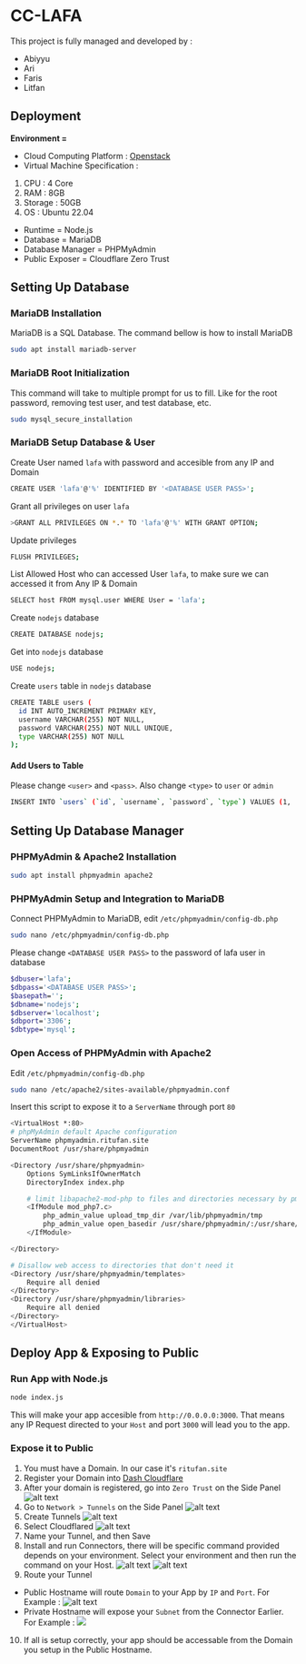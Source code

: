 # CC-LAFA

This project is fully managed and developed by :
- Abiyyu
- Ari
- Faris
- Litfan

## Deployment

**Environment =**

- Cloud Computing Platform : [Openstack](https://console.adaptivenetworklab.org)
- Virtual Machine Specification :
1. CPU : 4 Core
2. RAM : 8GB
3. Storage : 50GB
4. OS : Ubuntu 22.04
- Runtime = Node.js
- Database = MariaDB
- Database Manager = PHPMyAdmin
- Public Exposer = Cloudflare Zero Trust

## Setting Up Database

### MariaDB Installation

MariaDB is a SQL Database. The command bellow is how to install MariaDB

```bash
sudo apt install mariadb-server
```

### MariaDB Root Initialization
This command will take to multiple prompt for us to fill. Like for the root password, removing test user, and test database, etc.

```bash
sudo mysql_secure_installation
```

### MariaDB Setup Database & User

Create User named `lafa` with password and accesible from any IP and Domain
```bash
CREATE USER 'lafa'@'%' IDENTIFIED BY '<DATABASE USER PASS>';
```

Grant all privileges on user `lafa`
```bash
>GRANT ALL PRIVILEGES ON *.* TO 'lafa'@'%' WITH GRANT OPTION;
```

Update privileges
```bash
FLUSH PRIVILEGES;
```

List Allowed Host who can accessed User `lafa`, to make sure we can accessed it from Any IP & Domain
```bash
SELECT host FROM mysql.user WHERE User = 'lafa';
```

Create `nodejs` database
```bash
CREATE DATABASE nodejs;
```

Get into `nodejs` database
```bash
USE nodejs;
```

Create `users` table in `nodejs` database
```bash
CREATE TABLE users (
  id INT AUTO_INCREMENT PRIMARY KEY,
  username VARCHAR(255) NOT NULL,
  password VARCHAR(255) NOT NULL UNIQUE,
  type VARCHAR(255) NOT NULL
);
```
#### Add Users to Table
Please change `<user>` and `<pass>`. Also change `<type>` to `user` or `admin`
```bash
INSERT INTO `users` (`id`, `username`, `password`, `type`) VALUES (1, '<user>', '<pass>', '<type>');
```

## Setting Up Database Manager

### PHPMyAdmin & Apache2 Installation

```bash
sudo apt install phpmyadmin apache2
```

### PHPMyAdmin Setup and Integration to MariaDB

Connect PHPMyAdmin to MariaDB, edit `/etc/phpmyadmin/config-db.php`
```bash
sudo nano /etc/phpmyadmin/config-db.php
```
Please change `<DATABASE USER PASS>` to the password of lafa user in database
```bash
$dbuser='lafa';
$dbpass='<DATABASE USER PASS>';
$basepath='';
$dbname='nodejs';
$dbserver='localhost';
$dbport='3306';
$dbtype='mysql';
```

### Open Access of PHPMyAdmin with Apache2

Edit `/etc/phpmyadmin/config-db.php`
```bash
sudo nano /etc/apache2/sites-available/phpmyadmin.conf
```
Insert this script to expose it to a `ServerName` through port `80`
```bash
<VirtualHost *:80>
# phpMyAdmin default Apache configuration
ServerName phpmyadmin.ritufan.site
DocumentRoot /usr/share/phpmyadmin

<Directory /usr/share/phpmyadmin>
    Options SymLinksIfOwnerMatch
    DirectoryIndex index.php

    # limit libapache2-mod-php to files and directories necessary by pma
    <IfModule mod_php7.c>
        php_admin_value upload_tmp_dir /var/lib/phpmyadmin/tmp
        php_admin_value open_basedir /usr/share/phpmyadmin/:/usr/share/doc/phpmyadmin/:/etc/phpmyadmin/:/var/lib/phpmyadmin/:/usr/share/php/:/usr/share/javascript/
    </IfModule>

</Directory>

# Disallow web access to directories that don't need it
<Directory /usr/share/phpmyadmin/templates>
    Require all denied
</Directory>
<Directory /usr/share/phpmyadmin/libraries>
    Require all denied
</Directory>
</VirtualHost>
```

## Deploy App & Exposing to Public

### Run App with Node.js

```bash
node index.js
```

This will make your app accesible from `http://0.0.0.0:3000`. That means any IP Request directed to your `Host` and port `3000` will lead you to the app.

### Expose it to Public

1. You must have a Domain. In our case it's `ritufan.site`
2. Register your Domain into [Dash Cloudflare](https://dash.cloudflare.com)
3. After your domain is registered, go into `Zero Trust` on the Side Panel
![alt text](./README-FILES/image.png)
4. Go to `Network > Tunnels` on the Side Panel
![alt text](./README-FILES/image-1.png)
5. Create Tunnels
![alt text](./README-FILES/image-2.png)
6. Select Cloudflared
![alt text](./README-FILES/image-3.png)
7. Name your Tunnel, and then Save
8. Install and run Connectors, there will be specific command provided depends on your environment. Select your environment and then run the command on your Host.
![alt text](./README-FILES/image-4.png)
![alt text](./README-FILES/image-5.png)
9. Route your Tunnel
- Public Hostname will route `Domain` to your App by `IP` and `Port`. For Example : 
![alt text](./README-FILES/image-6.png)
- Private Hostname will expose your `Subnet` from the Connector Earlier. For Example :
![](./README-FILES/image-7.png)
10. If all is setup correctly, your app should be accessable from the Domain you setup in the Public Hostname.
